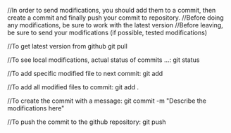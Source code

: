 //In order to send modifications, you should add them to a commit, then create a commit and finally push your commit to repository.
//Before doing any modifications, be sure to work with the latest version
//Before leaving, be sure to send your modifications (if possible, tested modifications)

//To get latest version from github
git pull

//To see local modifications, actual status of commits ...:
git status

//To add specific modified file to next commit:
git add <filePath>

//To add all modified files to commit:
git add .

//To create the commit with a message:
git commit -m "Describe the modifications here"

//To push the commit to the github repository:
git push